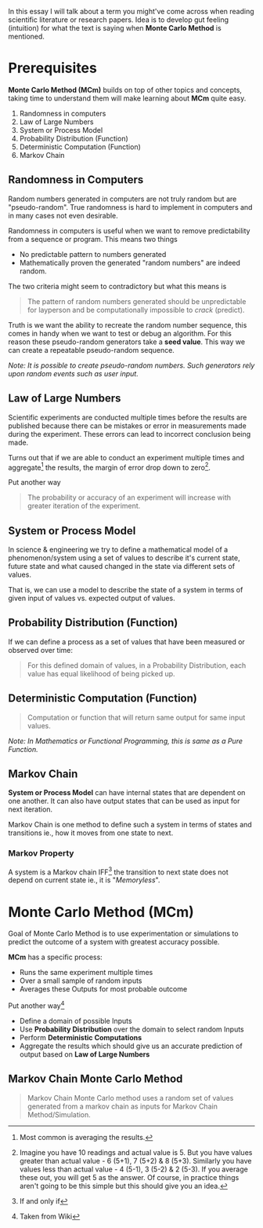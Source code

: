 <!--
.. title: Monte Carlo Method
.. slug: monte-carlo-method
.. date: 2021-02-03 22:51:04 UTC+01:00
.. tags: Probability, Computer Science
.. category: 
.. link: 
.. description: Ever wondering what is meant by Markov Chain & Monte Carlo methods? In this post, I take a quick look at these two topics.
.. type: text
-->

In this essay I will talk about a term you might've come across when reading scientific literature or research papers. Idea is to develop gut feeling (intuition) for what the text is saying when **Monte Carlo Method** is mentioned.

# Prerequisites

**Monte Carlo Method (MCm)** builds on top of other topics and concepts, taking time to understand them will make learning about **MCm** quite easy.

1. Randomness in computers
2. Law of Large Numbers
3. System or Process Model
4. Probability Distribution (Function)
5. Deterministic Computation (Function)
6. Markov Chain


## Randomness in Computers

Random numbers generated in computers are not truly random but are "pseudo-random". True randomness is hard to implement in computers and in many cases not even desirable.

Randomness in computers is useful when we want to remove predictability from a sequence or program. This means two things

- No predictable pattern to numbers generated
- Mathematically proven the generated "random numbers" are indeed random.

The two criteria might seem to contradictory but what this means is

> The pattern of random numbers generated should be unpredictable for layperson and be computationally impossible to *crack* (predict).


Truth is we want the ability to recreate the random number sequence, this comes in handy when we want to test or debug an algorithm. For this reason these pseudo-random generators take a **seed value**. This way we can create a repeatable pseudo-random sequence.

*Note: It is possible to create pseudo-random numbers. Such generators rely upon random events such as user input.*

## Law of Large Numbers

Scientific experiments are conducted multiple times before the results are published because there can be mistakes or error in measurements made during the experiment. These errors can lead to incorrect conclusion being made.

Turns out that if we are able to conduct an experiment multiple times and aggregate[^1] the results, the margin of error drop down to zero[^2]. 

Put another way

> The probability or accuracy of an experiment will increase with greater iteration of the experiment.

## System or Process Model

In science & engineering we try to define a mathematical model of a phenomenon/system using a set of values to describe it's current state, future state and what caused changed in the state via different sets of values.

That is, we can use a model to describe the state of a system in terms of given input of values vs. expected output of values.

## Probability Distribution (Function)

If we can define a process as a set of values that have been measured or observed over time:

> For this defined domain of values, in a Probability Distribution, each value has equal likelihood of being picked up.

## Deterministic Computation (Function)

> Computation or function that will return same output for same input values.

_Note: In Mathematics or Functional Programming, this is same as a Pure Function._


## Markov Chain

**System or Process Model** can have internal states that are dependent on one another. It can also have output states that can be used as input for next iteration.

Markov Chain is one method to define such a system in terms of states and transitions ie., how it moves from one state to next.

### Markov Property
A system is a Markov chain IFF[^3] the transition to next state does not depend on current state ie., it is "*Memoryless*".

# Monte Carlo Method (MCm)

Goal of Monte Carlo Method is to use experimentation or simulations to predict the outcome of a system with greatest accuracy possible.

**MCm** has a specific process:

- Runs the same experiment multiple times
- Over a small sample of random inputs
- Averages these Outputs for most probable outcome

Put another way[^4] 

- Define a domain of possible Inputs
- Use **Probability Distribution** over the domain to select random Inputs
- Perform **Deterministic Computations**
- Aggregate the results which should give us an accurate prediction of output based on **Law of Large Numbers**

## Markov Chain Monte Carlo Method

> Markov Chain Monte Carlo method uses a random set of values generated from a markov chain as inputs for Markov Chain Method/Simulation.

[^1]: Most common is averaging the results.

[^2]: Imagine you have 10 readings and actual value is 5. But you have values greater than actual value - 6 (5+1), 7 (5+2) & 8 (5+3). Similarly you have values less than actual value - 4 (5-1), 3 (5-2) & 2 (5-3). If you average these out, you will get 5 as the answer. Of course, in practice things aren't going to be this simple but this should give you an idea.

[^3]: If and only if 

[^4]: Taken from Wiki
